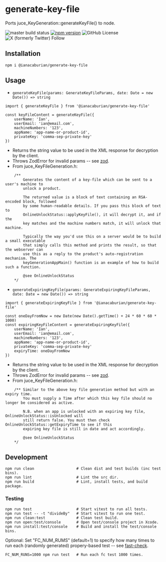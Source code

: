 # generate-key-file

Ports juce_KeyGeneration::generateKeyFile() to node.

![master build status](https://github.com/ianacaburian/generate-key-file/actions/workflows/build.yml/badge.svg?branch=master)
[![npm version](https://badge.fury.io/js/@ianacaburian%2Fgenerate-key-file.svg)](https://badge.fury.io/js/@ianacaburian%2Fgenerate-key-file)
![GitHub License](https://img.shields.io/github/license/ianacaburian/generate-key-file)
![X (formerly Twitter) Follow](https://img.shields.io/twitter/follow/ianacaburian)

## Installation

```
npm i @ianacaburian/generate-key-file
```

## Usage

-   `generateKeyFile(params: GenerateKeyFileParams, date: Date = new Date()) => string`

```
import { generateKeyFile } from '@ianacaburian/generate-key-file'

const keyFileContent = generateKeyFile({
    userName: 'Ian',
    userEmail: 'ian@email.com',
    machineNumbers: '123',
    appName: 'app-name-or-product-id',
    privateKey: 'comma-sep-private-key'
})
```

-   Returns the <key> string value to be used in the XML response for decryption
    by the client.
-   Throws ZodError for invalid params -- see
    [zod](https://github.com/colinhacks/zod).
-   From juce_KeyFileGeneration.h:

```
    /**
        Generates the content of a key-file which can be sent to a user's machine to
        unlock a product.

        The returned value is a block of text containing an RSA-encoded block, followed
        by some human-readable details. If you pass this block of text to
        OnlineUnlockStatus::applyKeyFile(), it will decrypt it, and if the
        key matches and the machine numbers match, it will unlock that machine.

        Typically the way you'd use this on a server would be to build a small executable
        that simply calls this method and prints the result, so that the webserver can
        use this as a reply to the product's auto-registration mechanism. The
        keyGenerationAppMain() function is an example of how to build such a function.

        @see OnlineUnlockStatus
    */
```

-   `generateExpiringKeyFile(params: GenerateExpiringKeyFileParams, date: Date = new Date()) => string`

```
import { generateExpiringKeyFile } from '@ianacaburian/generate-key-file'

const oneDayFromNow = new Date(new Date().getTime() + 24 * 60 * 60 * 1000)
const expiringKeyFileContent = generateExpiringKeyFile({
    userName: 'Ian',
    userEmail: 'ian@email.com',
    machineNumbers: '123',
    appName: 'app-name-or-product-id',
    privateKey: 'comma-sep-private-key'
    expiryTime: oneDayFromNow
})
```

-   Returns the <key> string value to be used in the XML response for decryption
    by the client.
-   Throws ZodError for invalid params -- see
    [zod](https://github.com/colinhacks/zod).
-   From juce_KeyFileGeneration.h:

```
    /** Similar to the above key file generation method but with an expiry time.
        You must supply a Time after which this key file should no longer be considered as active.

        N.B. when an app is unlocked with an expiring key file, OnlineUnlockStatus::isUnlocked will
        still return false. You must then check OnlineUnlockStatus::getExpiryTime to see if this
        expiring key file is still in date and act accordingly.

        @see OnlineUnlockStatus
    */
```

## Development

```
npm run clean                   # Clean dist and test builds (inc test bins).
npm run lint                    # Lint the src dir.
npm run build                   # Lint, install tests, and build package.
```

### Testing

```
npm run test                    # Start vitest to run all tests.
npm run test -- -t "divideBy"   # Start vitest to run one test.
npm run clean:test              # Clean test build.
npm run open:test/console       # Open test/console project in Xcode.
npm run install:test/console    # Build and install the test/console bins.
```

Optional: Set "FC_NUM_RUMS" (default=1) to specify how many times to run each
(randomly generated) propery-based test -- see
[fast-check](https://github.com/dubzzz/fast-check).

```
FC_NUM_RUNS=1000 npm run test   # Run each fc test 1000 times.
```
